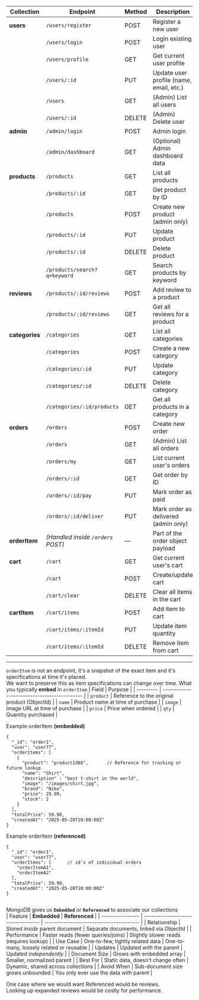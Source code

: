 | **Collection**    | **Endpoint**                      | **Method** | **Description**                         |
| ------------- | --------------------------------- | ---------- | --------------------------------------- |
| **users**      | `/users/register`             | POST       | Register a new user                     |
|               | `/users/login`                | POST       | Login existing user                     |
|               | `/users/profile`              | GET        | Get current user profile                |
|               | `/users/:id`                  | PUT        | Update user profile (name, email, etc.) |
|               | `/users`                      | GET        | (Admin) List all users                  |
|               | `/users/:id`                  | DELETE     | (Admin) Delete user                     |
| **admin**     | `/admin/login`                | POST       | Admin login                             |
|               | `/admin/dashboard`            | GET        | (Optional) Admin dashboard data         |
| **products**   | `/products`                   | GET        | List all products                       |
|               | `/products/:id`               | GET        | Get product by ID                       |
|               | `/products`                   | POST       | Create new product (admin only)         |
|               | `/products/:id`               | PUT        | Update product                          |
|               | `/products/:id`               | DELETE     | Delete product                          |
|               | `/products/search?q=keyword`  | GET        | Search products by keyword              |
| **reviews**    | `/products/:id/reviews`       | POST       | Add review to a product                 |
|               | `/products/:id/reviews`       | GET        | Get all reviews for a product           |
| **categories**  | `/categories`                 | GET        | List all categories                     |
|               | `/categories`                 | POST       | Create a new category                   |
|               | `/categories/:id`             | PUT        | Update category                         |
|               | `/categories/:id`             | DELETE     | Delete category                         |
|               | `/categories/:id/products`    | GET        | Get all products in a category          |
| **orders**     | `/orders`                     | POST       | Create new order                        |
|               | `/orders`                     | GET        | (Admin) List all orders                 |
|               | `/orders/my`                  | GET        | List current user's orders              |
|               | `/orders/:id`                 | GET        | Get order by ID                         |
|               | `/orders/:id/pay`             | PUT        | Mark order as paid                      |
|               | `/orders/:id/deliver`         | PUT        | Mark order as delivered (admin only)    |
| **orderItem** | *(Handled inside `/orders` POST)* | —          | Part of the order object payload        |
| **cart**      | `/cart`                       | GET        | Get current user's cart                 |
|               | `/cart`                       | POST       | Create/update cart                      |
|               | `/cart/clear`                 | DELETE     | Clear all items in the cart             |
| **cartItem**  | `/cart/items`                 | POST       | Add item to cart                        |
|               | `/cart/items/:itemId`         | PUT        | Update item quantity                    |
|               | `/cart/items/:itemId`         | DELETE     | Remove item from cart                   |

---  
`orderItem` is not an endpoint, it's a snapshot of the exact item and it's specifications at time it's placed.  
We want to preserve this as item specifications can change over time.
What you typically **embed** in `orderItem`
| Field     | Purpose                                      |
| --------- | -------------------------------------------- |
| `product` | Reference to the original product (ObjectId) |
| `name`    | Product name at time of purchase             |
| `image`   | Image URL at time of purchase                |
| `price`   | Price when ordered                           |
| `qty`     | Quantity purchased                           |  

Example orderItem **(embedded)**
```
{
  "_id": "order1",
  "user": "user77",
  "orderItems": [
    {
      "product": "productId88",       // Reference for tracking or future lookup
      "name": "Shirt",  
      "description" : "best t-shirt in the world",      
      "image": "/images/shirt.jpg",
      "brand": "Nike",
      "price": 29.99,             
      "stock": 2                        
    }
  ],
  "totalPrice": 59.98,
  "createdAt": "2025-05-20T10:00:00Z"  
}  
```  
Example orderItem **(referenced)**
```
{
  "_id": "order1",
  "user": "user77",
  "orderItems": [      // id's of individual orders
    "orderItemA1", 
    "orderItemA2"
  ],
  "totalPrice": 59.98,
  "createdAt": "2025-05-20T10:00:00Z"
}
  
```  

MongoDB gives us **`Embedded`** or **`Referenced`** to associate our collections  
| Feature          | **Embedded**                       | **Referenced**                           |
| ---------------- | ---------------------------------- | ---------------------------------------- |
| Relationship  | Stored *inside* parent document    | Separate documents, linked via ObjectId  |
| Performance   | Faster reads (fewer queries/joins) | Slightly slower reads (requires lookup)  |
| Use Case      | One-to-few, tightly related data   | One-to-many, loosely related or reusable |
| Updates       | Updated *with* the parent          | Updated *independently*                  |
| Document Size | Grows with embedded array          | Smaller, normalized parent               |
| Best For       | Static data, doesn't change often  | Dynamic, shared across collections       |
| Avoid When     | Sub-document size grows unbounded  | You only ever use the data *with* parent |  

One case where we would want Referenced would be reviews.  
Looking up expanded reviews would be costly for performance. 

